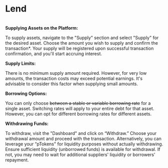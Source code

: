 # Lend

\
**Supplying Assets on the Platform:**

To supply assets, navigate to the "Supply" section and select "Supply" for the desired asset. Choose the amount you wish to supply and confirm the transaction\*. Your supply will be registered upon successful transaction confirmation, and you'll start accruing interest.

**Supply Limits:**

There is no minimum supply amount required. However, for very low amounts, the transaction costs may exceed potential earnings. It's advisable to consider this factor when supplying small amounts.

**Borrowing Options:**

You can only choose ~~between a stable or variable borrowing rate~~ for a single asset. Switching rates will apply to your entire debt for that asset. However, you can opt for different borrowing rates for different assets.

**Withdrawing Funds:**

To withdraw, visit the "Dashboard" and click on “Withdraw.” Choose your withdrawal amount and proceed with the transaction. Alternatively, you can leverage your “pTokens" for liquidity purposes without actually withdrawing. Ensure sufficient liquidity (unborrowed funds) is available for withdrawal. If not, you may need to wait for additional suppliers' liquidity or borrowers' repayment.
